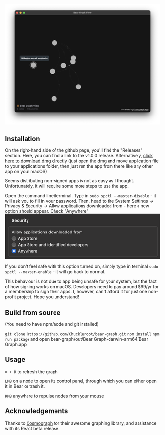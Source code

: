 ![Bear Graph View](./img/repo-header.png)

## Installation

On the right-hand side of the github page, you'll find the "Releases" section. Here, you can find a link to the v1.0.0 release. Alternatively, [click here to download dmg directly](https://github.com/Chuckleroot/bear-graph/releases/download/v1.0.0/Bear.Graph-1.0.0-arm64.dmg) (just open the dmg and move application file to your applications folder, then just run the app from there like any other app on your macOS)

Seems distributing non-signed apps is not as easy as I thought. Unfortunately, it will require some more steps to use the app.

Open the command line/terminal. Type in `sudo spctl --master-disable` \- it will ask you to fill in your password. Then, head to the System Settings -> Privacy & Security -> Allow applications downloaded from - here a new option should appear. Check "Anywhere"
![Allow from anywhere](./img/allow-from-anywhere.png)

If you don't feel safe with this option turned on, simply type in terminal `sudo spctl --master-enable` \- it will go back to normal.

This behaviour is not due to app being unsafe for your system, but the fact of how signing works on macOS. Developers need to pay around $99/yr for a membership to sign their apps. I, however, can't afford it for just one non-profit project. Hope you understand!

## Build from source

\(You need to have npm/node and git installed\)

`git clone https://github.com/Chuckleroot/bear-graph.git`
`npm install`
`npm run package`
and open bear-graph/out/Bear Graph-darwin-arm64/Bear Graph.app

## Usage

`⌘ + R` to refresh the graph

`LMB` on a node to open its control panel, through which you can either open it in Bear or trash it.

`RMB` anywhere to repulse nodes from your mouse

## Acknowledgements

Thanks to [Cosmograph](https://github.com/cosmograph-org) for their awesome graphing library, and assistance with its React beta release.
